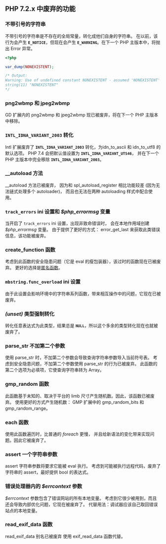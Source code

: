 PHP 7.2.x 中废弃的功能
----------------------

### 不带引号的字符串

不带引号的字符串是不存在的全局常量，转化成他们自身的字符串。
在以前，该行为会产生 **`E_NOTICE`**，但现在会产生
**`E_WARNING`**。在下一个 PHP 主版本中，将抛出 <span
class="classname">Error</span> 异常。

``` php
<?php

var_dump(NONEXISTENT);

/* Output:
Warning: Use of undefined constant NONEXISTENT - assumed 'NONEXISTENT' (this will throw an Error in a future version of PHP) in %s on line %d
string(11) "NONEXISTENT"
*/
```

### <span class="function">png2wbmp</span> 和 <span class="function">jpeg2wbmp</span>

GD 扩展内的 <span class="function">png2wbmp</span> 和 <span
class="function">jpeg2wbmp</span> 现已被废弃，将在下一个 PHP
主版本中移除。

### **`INTL_IDNA_VARIANT_2003`** 转化

Intl 扩展废弃了 **`INTL_IDNA_VARIANT_2003`** 转化，为<span
class="function">idn\_to\_ascii</span> 和 <span
class="function">idn\_to\_utf8</span> 的默认选项。 PHP 7.4
会把默认值设置为 **`INTL_IDNA_VARIANT_UTS46`**， 并在下一个 PHP
主版本中完全移除 **`INTL_IDNA_VARIANT_2003`**。

### <span class="function">\_\_autoload</span> 方法

<span class="function">\_\_autoload</span> 方法已被废弃， 因为和 <span
class="function">spl\_autoload\_register</span> 相比功能较差
(因为无法链式处理多个 autoloader)， 而且也无法在两种 autoloading
样式中配合使用。

### `track_errors` ini 设置和 *$php\_errormsg* 变量

当开启了 `track_errors` ini 设置，出现非致命错误时， 会在本地作用域创建
*$php\_errormsg* 变量。 由于提供了更好的方式： <span
class="function">error\_get\_last</span>
来获取此类错误信息，该功能被废弃。

### <span class="function">create\_function</span> 函数

考虑到此函数的安全隐患问题（它是 <span class="function">eval</span>
的瘦包装器），该过时的函数现在已被废弃。
更好的选择是<a href="/functions/anonymous.html" class="link">匿名函数</a>。

### `mbstring.func_overload` ini 设置

由于此设置会影响环境中的字符串系列函数，带来相互操作中的问题，它现在已被废弃。

### *(unset)* 类型强制转化

转化任意表达式为此类型，结果总是
**`NULL`**，所以这个多余的类型转化现在也就被废弃了。

### <span class="function">parse\_str</span> 不加第二个参数

使用 <span class="function">parse\_str</span>
时，不加第二个参数会导致查询字符串参数导入当前符号表。
考虑到安全隐患问题，不加第二个参数使用 <span
class="function">parse\_str</span> 的行为已被废弃。
此函数的第二个选项为必填项，它使查询字符串转为 Array。

### <span class="function">gmp\_random</span> 函数

此函数基于未知的、取决于平台的 limb
尺寸产生随机数。因此，该函数已被废弃。 使用更好的方式产生随机数： GMP
扩展中的 <span class="function">gmp\_random\_bits</span> 和 <span
class="function">gmp\_random\_range</span>。

### <span class="function">each</span> 函数

使用此函数遍历时，比普通的 *foreach* 更慢，
并且给新语法的变化带来实现问题。因此它被废弃了。

### <span class="function">assert</span> 一个字符串参数

<span class="function">assert</span> 字符串参数将要求它能被 <span
class="function">eval</span> 执行。
考虑到可能被执行远程代码，废弃了字符串的 <span
class="function">assert</span>，最好提供 bool 的表达式。

### 错误处理器内的 *$errcontext* 参数

*$errcontext* 参数包含了错误网站的所有本地变量。
考虑到它很少被用到，而且还会导致内部优化问题，它现在被废弃了。
代替用法：调试器应该自己取回错误站点的本地变量。

### <span class="function">read\_exif\_data</span> 函数

<span class="function">read\_exif\_data</span> 别名已被废弃 使用 <span
class="function">exif\_read\_data</span> 函数代替。
